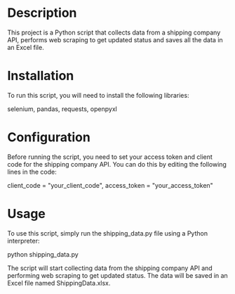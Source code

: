 # Description

This project is a Python script that collects data from a shipping company API, performs web scraping to get updated status and saves all the data in an Excel file.

# Installation
To run this script, you will need to install the following libraries:

selenium, 
pandas, 
requests, 
openpyxl

# Configuration
Before running the script, you need to set your access token and client code for the shipping company API. You can do this by editing the following lines in the code:

client_code = "your_client_code",
access_token = "your_access_token"

# Usage
To use this script, simply run the shipping_data.py file using a Python interpreter:

python shipping_data.py

The script will start collecting data from the shipping company API and performing web scraping to get updated status. The data will be saved in an Excel file named ShippingData.xlsx.
